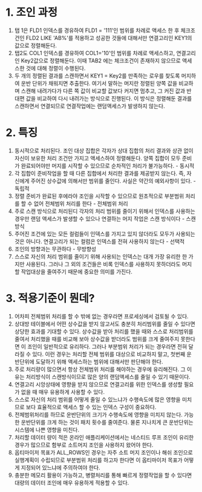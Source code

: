 # 1. 조인  과정
1) 탭 1은 FLD1 인덱스를 경유하여 FLD1 = '111'인 범위를 차례로 액세스 한 후 체크조건인 FLD2 LIKE 'AB%'를 적용하고 성공한 것들에 대해서만 연결고리인 KEY1의 값으로 정렬해둔다.
2) 탭2도 COL1 인덱스를 경유하여 COL1='10'인 범위를 차례로 액세스하고, 연결고리인 Key2값으로 정렬해둔다. 이때 TAB2 에는 체크조건이 존재하지 않으므로 액세스한 것에 대해 정렬이 수행된다. 
3) 두 개의 정렬된 결과를 스캔하면서 KEY1 = Key2를 만족하는 로우를 찾도록 머지하여 운반 단위가 채워지면 추출한다. 여기서 말하는 머지란 정렬된 양쪽 값을 비교하며 스캔해 내려가다가 다른 쪽 값이 비교할 값보다 커지면 멈추고, 그 커진 값과 반대편 값을 비교하여 다시 내려가는 방식으로 진행된다. 이 방식은 정렬해둔 결과를 스캔하면서 연결되므로 연결작업에는 랜덤액세스가 발생하지 않는다. 

# 2. 특징
1) 동시적으로 처리된다. 조인 대상 집합은 각자가 상대 집합의 처리 결과와 상관 없이 자신이 보유한 처리 조건만 가지고 액세스하여 정렬해둔다. 양쪽 집합이 모두 준비가 완료되어야만 머지를 시작할 수 있으므로 순차적인 처리가 불가능하다.  - 동시적
2) 각 집합이 준비작업을 할 때 다른 집합에서 처리한 결과를 제공받지 않는다. 즉, 자신에게 주어진 상수값에 의해서만 범위를 줄인다. 사실은 약간의 예외사항이 있다. - 독립적
3) 정렬 준비가 완료된 후에라야 조인을 시작할 수 있으므로 원초적으로 부분범위 처리를 할 수 없어 전체범위 처리를 한다 - 전체범위 처리
4) 주로 스캔 방식으로 처리된디 각자의 처리 범위를 줄이기 위해서 인덱스를 사용하는 경우만 랜덤 액세스가 발생할 수 있으나 연결하는 머지 작업은 스캔 방식이다 -  스캔 방식
5) 주어진 조건에 있는 모든 컬럼들이 인덱스를 가지고 있지 않더라도 모두가 사용되는 것은 아니다. 연결고리가 되는 컬럼은 인덱스를 전혀 사용하지 않는다 - 선택적
6) 조인의 방향과는 무관하다 - 무방향성
7) 스스로 자신의 처리 범위를 줄이기 위해 사용되는 인덱스는 대개 가장 유리한 한 가지만 사용된다. 그러나 그 외의 조건들은 비록 인덱스를 사용하지 못하더라도 머지할 작업대상을 줄여주기 때문에 중요한 의미를 가진다. 



# 3. 적용기준이 뭔데?

1) 어차피 전체범위 처리를 할 수 밖에 없는 경우라면 프로세싱에서 검토될 수 있다. 
2) 상대방 테이블에서 어떤 상수값을 받지 않고서도 충분히 처리범위를 줄일 수 있다면 상당한 효과를 기대할 수 있다. 상수값을 받아 처리를 했을 때와 스스로 처리범위를 줄여서 처리했을 때를 비교해 보아 상수값을 받더라도 범위를 크게 줄여주지 못한다면 이 조인이 일반적으로 유리하다. 그러나 부분범위 처리가 되는 경우라면 전혀 달라질 수 있다. 이런 경우는 처리할 전체 범위를 대상으로 비교하지 말고, 첫번째 운반단위에 도달하기 위해 액세스하는 범위에 대해서만 판단해야 한다. 
3) 주로 처리량이 많으면서 항상 전체범위 처리를 해야하는 경우에 유리해진다. 그 이유는 처리방식이 스캔방식이므로 많은 양의 랜덤액세스를 줄일 수 있기 때문이다. 
4) 연결고리 시앙상태에 영향을 받지 않으므로 연결고리를 위한 인덱스를 생성할 필요가 없을 때 매우 유용하게 사용할 수 있다. 
5) 스스로 자신의 처리 범위를 어떻게 줄일 수 있느냐가 수행속도에 많은 영향을 미치므로 보다 효율적으로 액세스 할 수 있는 인덱스 구성이 중요하다. 
6)  전체범위처리를 하므로 운반단위의 크기가 수행속도에 영향을 미치지 않는다. 가능한 운반단위를 크게 하는 것이 패치 횟수를 줄여준다. 물론 지나치게 큰 운반단위는 시스템에 나쁜 영향을 미친다.
7) 처리할 데이터 량이 적은 온라인 애플리케이션에서는 네스티드 루프 조인이 유리한 경우가 많으므로 함부로 소트머지 조인을 사용하지 왔어야 한다. 
8) 옵티마이저 목표가 ALL_ROWS인 경우는 자주 소트 머지 조인이나 해쉬 조인으로 실행계획이 수립되므로 부분범위 처리를 하고자 한다면 이 옵티마이저 목표가 어떻게 지정되어 있느냐에 주의하여야 한다.
9) 충분한 메모리 활용이 가능하고, 병렬처리를 통해 빠르게 정렬작업을 할 수 있다면 대량의 데이터 조인에 매우 유용하게 적용할 수 있다. 
